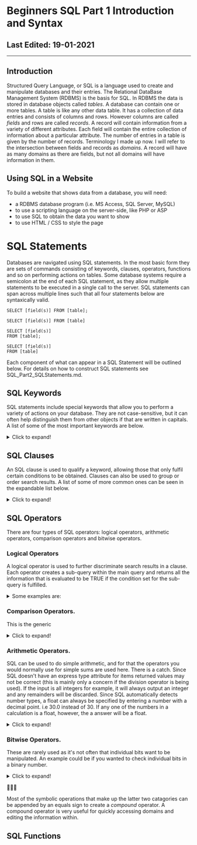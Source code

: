# Beginners SQL Part 1 Introduction and Syntax #

## Last Edited: 19-01-2021
-------------------------------------------------------------------------------
## Introduction

Structured Query Language, or SQL is a language used to create and manipulate databases and their entries. The Relational DataBase Management System (RDBMS) is the basis for SQL. In RDBMS the data is stored in database objects called *tables*. A database can contain one or more tables. A table is like any other data table. It has a collection of data entries and consists of columns and rows. However columns are called *fields* and rows are called *records*. A record will contain information from a variety of different attributes. Each field will contain the entire collection of information about a particular attribute. The number of entries in a table is given by the number of records. Terminology I made up now. I will refer to the intersection between fields and records as *domains*. A record will have as many domains as there are fields, but not all domains will have information in them.

## Using SQL in a Website
To build a website that shows data from a database, you will need:

- a RDBMS database program (i.e. MS Access, SQL Server, MySQL)
- to use a scripting language on the server-side, like PHP or ASP
- to use SQL to obtain the data you want to show
- to use HTML / CSS to style the page

# SQL Statements
Databases are navigated using SQL statements. In the most basic form they are sets of commands consisting of keywords, clauses, operators, functions and so on performing actions on tables. Some database systems require a semicolon at the end of each SQL statement, as they allow multiple statements to be executed in a single call to the server. SQL statements can span across multiple lines such that all four statements below are syntaxically valid. 

~~~
SELECT [field(s)] FROM [table]; 

SELECT [field(s)] FROM [table] 

SELECT [field(s)] 
FROM [table]; 

SELECT [field(s)] 
FROM [table]
~~~

Each component of what can appear in a SQL Statement will be outlined below. For details on how to construct SQL statements see SQL_Part2_SQLStatements.md. 

## SQL Keywords
SQL statements include special keywords that allow you to perform a variety of actions on your database. They are not case-sensitive, but it can often help distinguish them from other objects if that are written in capitals.  A list of some of the most important keywords are below. 
<details>
  <summary>Click to expand!</summary>
  
### SELECT
> extracts data from a database
### UPDATE 
> updates data in a database
### DELETE 
> inserts new data into a database
### CREATE DATABASE 
> creates a new database
### ALTER DATABASE 
> modifies a database
### CREATE TABLE 
> creates a new table
### ALTER TABLE 
> modifies a table
### DROP TABLE 
> deletes a table
### CREATE INDEX 
> creates an index (search key)
### DROP INDEX 
> deletes an index

</details>

## SQL Clauses
An SQL clause is used to qualify a keyword, allowing those that only fulfil certain conditions to be obtained. Clauses can also be used to group or order search results. A list of some of more common ones can be seen in the expandable list below. 

<details>
  <summary>Click to expand!</summary>

### WHERE
> filters records such that only those that fulfill a specified condition are extracted
### HAVING
> filters aggregate records (groups) such that only those that fulfill a specified condition are extracted
### ORDER BY
> orders search results
### GROUP BY
> groups records that share the same values into summary rows
### TOP, LIMIT or ROWNUM
> specifies the number of records to return

</details>

## SQL Operators
There are four types of SQL operators: logical operators, arithmetic operators, comparison operators and bitwise operators. 

### Logical Operators
A logical operator is used to further discriminate search results in a clause. Each operator creates a sub-query within the main query and returns all the information that is evaluated to be TRUE if the condition set for the sub-query is fulfilled.

<details>
  <summary>Some examples are:</summary>

### AND 
> a logical AND. Is TRUE if all conditions separated by AND are TRUE
### OR	
> a logical AND. Is TRUE if any of the conditions separated by OR is TRUE	
### NOT	
> Displays a record if the condition(s) is NOT TRUE	


### ALL	 
> is followed by a set of conditions and returns the records (or part of them) that meet all of the conditions specified.	
### ANY 
> is followed by a set of conditions and returns the records (or part of them) that meet at least one of the conditions specified.
### SOME
>  functionally identical to ANY (from what I can gather)


### BETWEEN	
> evaluated to be TRUE if the information in the domain (also referred to an operand is operated on) is within the a specified range of comparisons	
### EXISTS
> evaluated to be TRUE if the subquery returns at least one record	
### IN
> evaluated to be TRUE if the information in a domain (operand) is equal to one of a list of expressions	
### LIKE
> evaluated to be TRUE if the operand matches a pattern	(useful for evaluating strings)

</details>

### Comparison Operators.
This is the generic 
<details>
  <summary>Click to expand!</summary>

### WHERE
> filters records such that only those that fulfill a specified condition are extracted
### HAVING
> filters aggregate records (groups) such that only those that fulfill a specified condition are extracted
### ORDER BY
> orders search results
### GROUP BY
> groups records that share the same values into summary rows
### TOP, LIMIT or ROWNUM
> specifies the number of records to return

</details>

### Arithmetic Operators.
SQL can be used to do simple arithmetic, and for that the operators you would normally use for simple sums are used here. There is a catch. Since SQL doesn't have an express type attribute for items returned values may not be correct (this is mainly only a concern if the division operator is being used). If the input is all integers for example, it will always output an integer and any remainders will be discarded. Since SQL automatically detects number types, a float can always be specified by entering a number with a decimal point. i.e 30.0 instead of 30. If any one of the numbers in a calculation is a float, however, the a answer will be a float.

<details>
  <summary>Click to expand!</summary>

### +	Add	
### -	Subtract	
### *	Multiply	
### /	Divide	
> Divides two numbers together but retains the variable type. 
### %	Modulo
> When A % B. The modulo operation prints the remainder when B divides into A. This is only reliable for integers. If floats are input, they are rounded down to the nearest integer before the calculation is done. 

</details>

### Bitwise Operators.
These are rarely used as it's not often that individual bits want to be manipulated. An example could be if you wanted to check individual bits in a binary number. 
<details>
  <summary>Click to expand!</summary>

### & - bitwise AND
> 
### | - bitwise OR
> 
### ^ - bitwise exculsive OR
>

</details>

:gem::gem::gem:

Most of the symbolic operations that make up the latter two catagories can be appended by an equals sign to create a *compound* operator. A compound operator is very useful for quickly accessing domains and editing the information within.    

## SQL Functions